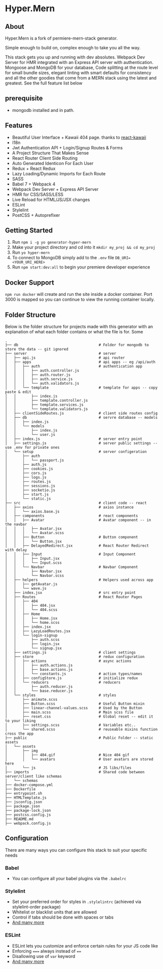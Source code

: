 # Hyper.Mern

## About
Hyper.Mern is a fork of permiere-mern-stack generator.

Simple enough to build on, complex enough to take you all the way.

This stack gets you up and running with dev absolutes. Webpack Dev Server for HMR integrated with an Express API server with authentication. Mongoose and MongoDB for your database, Code splitting at the route level for small bundle sizes, elegant linting with smart defaults for consistency and all the other goodies that come from a MERN stack using the latest and greatest. See the full feature list below

## prerequisite
- mongodb installed and in path.

## Features
- Beautiful User Interface + Kawaii 404 page. thanks to [react-kawaii](https://github.com/miukimiu/react-kawaii)
- I18n
- Jwt Authentication API + Login/Signup Routes & Forms
- A Project Structure That Makes Sense
- React Router Client Side Routing
- Auto Generated Identicon For Each User
- Redux + React Redux
- Lazy Loading/Dynamic Imports for Each Route
- SASS
- Babel 7 + Webpack 4
- Webpack Dev Server + Express API Server
- HMR for CSS/SASS/LESS
- Live Reload for HTML/JS/JSX changes
- ESLint
- Stylelint
- PostCSS + Autoprefixer

## Getting Started
1. Run `npm i -g yo generator-hyper-mern`
2. Make your project directory and cd into it `mkdir my_proj && cd my_proj`
3. Run `yo hyper-mern`
4. To connect to MongoDB simply add to the `.env` file  `DB_URI=<YOUR_URI_HERE>`
5. Run `npm start:dev:all` to begin your premiere developer experience

## Docker Support
`npm run docker` will create and run the site inside a docker container. Port 3000 is mapped so you can continue to view the running container locally.

## Folder Structure
Below is the folder structure for projects made with this generator with an explanation of what each folder contains or what the file is for. Some

```
.
├── db                                     # Folder for mongodb to store the data -- git ignored
├── server                                 # server
│   ├── api.js                             # api router
│   ├── apps                               # api apps -- eg /api/auth
│   │   ├── auth                           # authentication app
│   │   │   ├── auth.controller.js
│   │   │   ├── auth.router.js
│   │   │   ├── auth.service.js
│   │   │   └── auth.validators.js
│   │   └── template                       # template for apps -- copy paste & edit
│   │       ├── index.js
│   │       ├── template.controller.js
│   │       ├── template.services.js
│   │       └── template.validators.js
│   ├── clientSideRoutes.js                # client side routes config
│   ├── db                                 # servre database -- models
│   │   ├── index.js
│   │   └── models
│   │       ├── index.js
│   │       └── user.js
│   ├── index.js                           # server entry point
│   ├── settings.js                        # server public settings -- use .env for private ones
│   └── setup                              # server configeration
│       ├── auth
│       │   └── passport.js
│       ├── auth.js
│       ├── cookies.js
│       ├── cors.js
│       ├── logs.js
│       ├── routes.js
│       ├── sessions.js
│       ├── socketio.js
│       ├── start.js
│       └── static.js
├── src                                    # client code -- react
│   ├── axios                              # axios instance
│   │   └── axios.base.js
│   ├── components                         # react components
│   │   ├── Avatar                         # Avatar component -- in the navbar
│   │   │   ├── Avatar.jsx
│   │   │   └── Avatar.scss
│   │   ├── Button                         # Button component
│   │   │   └── Button.jsx
│   │   ├── DelayedRedirect.jsx            # React Router Redirect with delay
│   │   ├── Input                          # Input Component
│   │   │   ├── Input.jsx
│   │   │   └── Input.scss
│   │   └── Navbar                         # Navbar Component
│   │       ├── Navbar.jsx
│   │       └── Navbar.scss
│   ├── helpers                            # Helpers used across app
│   │   ├── getAvatar.js
│   │   └── wave.js
│   ├── index.jsx                          # src entry point
│   ├── Routes                             # React Router Pages
│   │   ├── 404
│   │   │   ├── 404.jsx
│   │   │   └── 404.scss
│   │   ├── Home
│   │   │   ├── Home.jsx
│   │   │   └── home.scss
│   │   ├── index.jsx
│   │   ├── LazyLoadRoutes.jsx
│   │   └── login-signup
│   │       ├── auth.scss
│   │       ├── login.jsx
│   │       └── signup.jsx
│   ├── settings.js                        # client settings
│   ├── store                              # redux configuration
│   │   ├── actions                        # async actions
│   │   │   ├── auth.actions.js
│   │   │   ├── base.actions.js
│   │   │   └── constants.js               # action types/names
│   │   ├── configStore.js                 # initialize redux
│   │   └── reducers                       # reducers
│   │       ├── auth.reducer.js
│   │       └── base.reducer.js
│   └── styles                             # styles
│       ├── animate.scss
│       ├── Button.scss                    # Useful Button mixin
│       ├── linear-channel-values.scss     # Used by the Button
│       ├── main.scss                      # Main scss file
│       ├── reset.css                      # Global reset -- edit it to your liking
│       ├── settings.scss                  # Variables etc..
│       └── shared.scss                    # reuseable mixins function cross the app
├── public                                 # Public Folder -- static assets
│   └── assets
│       ├── img
│       │   ├── 404.gif                    # Nice 404 gif
│       │   └── avatars                    # User avatars are stored here
│       └── js                             # JS libs/files
├── imports                                # Shared code between server/client like schemas
│   └── schemas
├── docker-compose.yml
├── Dockerfile
├── entrypoint.sh
├── HTMLTemplate.js
├── jsconfig.json
├── package.json
├── package-lock.json
├── postcss.config.js
├── README.md
├── webpack.config.js
```

## Configuration
There are many ways you can configure this stack to suit your specific needs

### Babel
- You can configure all your babel plugins via the `.babelrc`

### Stylelint
- Set your preferred order for styles in `.stylelintrc` (achieved via stylelint-order package)
- Whitelist or blacklist units that are allowed
- Control if tabs should be done with spaces or tabs
- [And many more](https://stylelint.io/user-guide/plugins/)

### ESLint
- ESLint lets you customize and enforce certain rules for your JS code like
- Enforcing `===` always instead of `==`
- Disallowing use of `var` keyword
- [And many more](https://eslint.org/docs/rules/)
